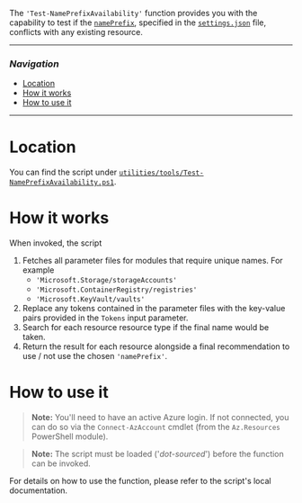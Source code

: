 The `'Test-NamePrefixAvailability'` function provides you with the capability to test if the [`namePrefix`](./The%20CI%20environment%20-%20Token%20replacement.md#optional-local-custom-tokens), specified in the [`settings.json`](https://github.com/Azure/ResourceModules/blob/main/settings.json) file, conflicts with any existing resource.

---

### _Navigation_

- [Location](#location)
- [How it works](#how-it-works)
- [How to use it](#how-to-use-it)

---
# Location

You can find the script under [`utilities/tools/Test-NamePrefixAvailability.ps1`](https://github.com/Azure/ResourceModules/blob/main/utilities/tools/Test-NamePrefixAvailability.ps1).

# How it works

When invoked, the script

1. Fetches all parameter files for modules that require unique names. For example
   - `'Microsoft.Storage/storageAccounts'`
   - `'Microsoft.ContainerRegistry/registries'`
   - `'Microsoft.KeyVault/vaults'`
1. Replace any tokens contained in the parameter files with the key-value pairs provided in the `Tokens` input parameter.
1. Search for each resource resource type if the final name would be taken.
1. Return the result for each resource alongside a final recommendation to use / not use the chosen `'namePrefix'`.

# How to use it

> **Note:** You'll need to have an active Azure login. If not connected, you can do so via the `Connect-AzAccount` cmdlet (from the `Az.Resources` PowerShell module).

> **Note:** The script must be loaded ('*dot-sourced*') before the function can be invoked.

For details on how to use the function, please refer to the script's local documentation.
